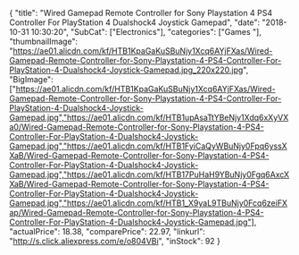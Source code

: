 {
	"title": "Wired Gamepad Remote Controller for Sony Playstation 4 PS4 Controller For PlayStation 4 Dualshock4 Joystick Gamepad",
	"date": "2018-10-31 10:30:20",
	"SubCat": ["Electronics"],
	"categories": ["Games "],
	"thumbnailImage": "https://ae01.alicdn.com/kf/HTB1KpaGaKuSBuNjy1Xcq6AYjFXas/Wired-Gamepad-Remote-Controller-for-Sony-Playstation-4-PS4-Controller-For-PlayStation-4-Dualshock4-Joystick-Gamepad.jpg_220x220.jpg",
	"BigImage": ["https://ae01.alicdn.com/kf/HTB1KpaGaKuSBuNjy1Xcq6AYjFXas/Wired-Gamepad-Remote-Controller-for-Sony-Playstation-4-PS4-Controller-For-PlayStation-4-Dualshock4-Joystick-Gamepad.jpg","https://ae01.alicdn.com/kf/HTB1upAsaTtYBeNjy1Xdq6xXyVXa0/Wired-Gamepad-Remote-Controller-for-Sony-Playstation-4-PS4-Controller-For-PlayStation-4-Dualshock4-Joystick-Gamepad.jpg","https://ae01.alicdn.com/kf/HTB1FyiCaQyWBuNjy0Fpq6yssXXaB/Wired-Gamepad-Remote-Controller-for-Sony-Playstation-4-PS4-Controller-For-PlayStation-4-Dualshock4-Joystick-Gamepad.jpg","https://ae01.alicdn.com/kf/HTB17PuHaH9YBuNjy0Fgq6AxcXXaB/Wired-Gamepad-Remote-Controller-for-Sony-Playstation-4-PS4-Controller-For-PlayStation-4-Dualshock4-Joystick-Gamepad.jpg","https://ae01.alicdn.com/kf/HTB1_X9yaL9TBuNjy0Fcq6zeiFXap/Wired-Gamepad-Remote-Controller-for-Sony-Playstation-4-PS4-Controller-For-PlayStation-4-Dualshock4-Joystick-Gamepad.jpg"],
	"actualPrice": 18.38,
	"comparePrice": 22.97,
	"linkurl": "http://s.click.aliexpress.com/e/o804VBi",
	"inStock": 92
}
